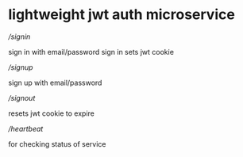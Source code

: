 # lightweight jwt auth microservice

*/signin*

  sign in with email/password
  sign in sets jwt cookie
  
*/signup*

  sign up with email/password
  
*/signout*

  resets jwt cookie to expire

*/heartbeat*

  for checking status of service
